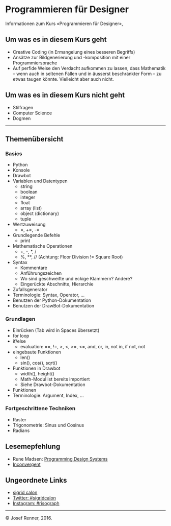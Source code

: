 # Programmieren für Designer

Informationen zum Kurs «Programmieren für Designer», 

## Um was es in diesem Kurs geht

* Creative Coding (in Ermangelung eines besseren Begriffs)
* Ansätze zur Bildgenerierung und -komposition mit einer Programmiersprache
* Auf perfide Weise den Verdacht aufkommen zu lassen, dass Mathematik – wenn auch in seltenen Fällen und in äusserst beschränkter Form – zu etwas taugen könnte. Vielleicht aber auch nicht.

## Um was es in diesem Kurs nicht geht

* Stilfragen
* Computer Science
* Dogmen

---

## Themenübersicht

### Basics

* Python
* Konsole
* Drawbot
* Variablen und Datentypen
    - string
    - boolean
    - integer
    - float
    - array (list)
    - object (dictionary)
    - tuple
* Wertzuweisung
    - =, +=, -=
* Grundlegende Befehle
    - print
* Mathematische Operationen
    - +, -, \*, /
    - %, \*\*, // (Achtung: Floor Division != Square Root)
* Syntax
    - Kommentare
    - Anführungszeichen
    - Wo sind geschweifte und eckige Klammern? Andere?
    - Eingerückte Abschnitte, Hierarchie
* Zufallsgenerator
* Terminologie: Syntax, Operator, …
* Benutzen der Python-Dokumentation
* Benutzen der DrawBot-Dokumentation

### Grundlagen

* Einrücken (Tab wird in Spaces übersetzt)
* for loop
* if/else
    - evaluation: ==, !=, >, <, >=, <=, and, or, in, not in, if not, not
* eingebaute Funktionen
    - len()
    - sin(), cos(), sqrt()
* Funktionen in Drawbot
    - width(), height()
    - Math-Modul ist bereits importiert
    - Siehe Drawbot-Dokumentation
* Funktionen
* Terminologie: Argument, Index, …

### Fortgeschrittene Techniken

* Raster
* Trigonometrie: Sinus und Cosinus
* Radians

## Lesemepfehlung

* Rune Madsen: [Programming Design Systems](https://programmingdesignsystems.com/)
* [Inconvergent](http://inconvergent.net/)

## Ungeordnete Links

* [sigrid calon](http://www.sigridcalon.nl/)
* [Twitter: #sigridcalon](https://twitter.com/hashtag/sigridcalon?src=hash)
* [Instagram: #risograph](https://www.instagram.com/explore/tags/risograph/)

---

© Josef Renner, 2016.
